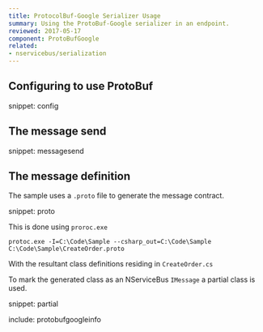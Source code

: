 ```yaml
---
title: ProtocolBuf-Google Serializer Usage
summary: Using the ProtoBuf-Google serializer in an endpoint.
reviewed: 2017-05-17
component: ProtoBufGoogle
related:
- nservicebus/serialization
---
```


## Configuring to use ProtoBuf

snippet: config


## The message send

snippet: messagesend


## The message definition

The sample uses a `.proto` file to generate the message contract.

snippet: proto

This is done using `proroc.exe`

```dos
protoc.exe -I=C:\Code\Sample --csharp_out=C:\Code\Sample C:\Code\Sample\CreateOrder.proto
```

With the resultant class definitions residing in `CreateOrder.cs`

To mark the generated class as an NServiceBus `IMessage` a partial class is used.

snippet: partial

include: protobufgoogleinfo

